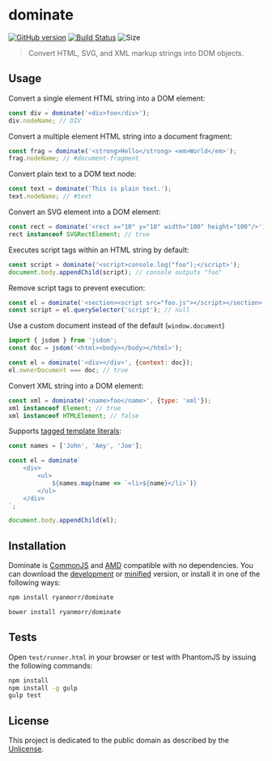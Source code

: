 # dominate 
[![GitHub version](https://badge.fury.io/gh/ryanmorr%2Fdominate.svg)](https://badge.fury.io/gh/ryanmorr%2Fdominate) [![Build Status](https://travis-ci.org/ryanmorr/dominate.svg)](https://travis-ci.org/ryanmorr/dominate) ![Size](https://badge-size.herokuapp.com/ryanmorr/dominate/master/dist/dominate.min.js.svg?color=blue&label=file%20size)

> Convert HTML, SVG, and XML markup strings into DOM objects.

## Usage

Convert a single element HTML string into a DOM element:

``` javascript
const div = dominate('<div>foo</div>');
div.nodeName; // DIV
```

Convert a multiple element HTML string into a document fragment:

``` javascript
const frag = dominate('<strong>Hello</strong> <em>World</em>');
frag.nodeName; // #document-fragment
```

Convert plain text to a DOM text node:

``` javascript
const text = dominate('This is plain text.');
text.nodeName; // #text
```

Convert an SVG element into a DOM element:

``` javascript
const rect = dominate('<rect x="10" y="10" width="100" height="100"/>');
rect instanceof SVGRectElement; // true
```

Executes script tags within an HTML string by default:

``` javascript
const script = dominate('<script>console.log("foo");</script>');
document.body.appendChild(script); // console outputs "foo"
```

Remove script tags to prevent execution:

``` javascript
const el = dominate('<section><script src="foo.js"></script></section>', {scripts: false});
const script = el.querySelector('script'); // null
```

Use a custom document instead of the default (`window.document`)

``` javascript
import { jsdom } from 'jsdom';
const doc = jsdom('<html><body></body></html>');

const el = dominate('<div></div>', {context: doc});
el.ownerDocument === doc; // true
```

Convert XML string into a DOM element:

``` javascript
const xml = dominate('<name>foo</name>', {type: 'xml'});
xml instanceof Element; // true
xml instanceof HTMLElement; // false
```

Supports [tagged template literals](https://developer.mozilla.org/en/docs/Web/JavaScript/Reference/Template_literals#Tagged_template_literals):

``` javascript
const names = ['John', 'Amy', 'Joe'];

const el = dominate`
    <div>
        <ul>
            ${names.map(name => `<li>${name}</li>`)}
        </ul>
    </div>
`;

document.body.appendChild(el);
```

## Installation

Dominate is [CommonJS](http://www.commonjs.org/) and [AMD](https://github.com/amdjs/amdjs-api/wiki/AMD) compatible with no dependencies. You can download the [development](http://github.com/ryanmorr/dominate/raw/master/dist/dominate.js) or [minified](http://github.com/ryanmorr/dominate/raw/master/dist/dominate.min.js) version, or install it in one of the following ways:

``` sh
npm install ryanmorr/dominate

bower install ryanmorr/dominate
```

## Tests

Open `test/runner.html` in your browser or test with PhantomJS by issuing the following commands:

``` sh
npm install
npm install -g gulp
gulp test
```

## License

This project is dedicated to the public domain as described by the [Unlicense](http://unlicense.org/).